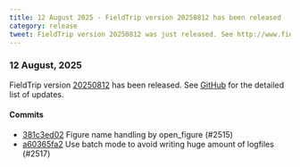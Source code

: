 ```yaml
---
title: 12 August 2025 - FieldTrip version 20250812 has been released
category: release
tweet: FieldTrip version 20250812 was just released. See http://www.fieldtriptoolbox.org/#12-august-2025
---
```


### 12 August, 2025

FieldTrip version [20250812](http://github.com/fieldtrip/fieldtrip/releases/tag/20250812) has been released.
See [GitHub](https://github.com/fieldtrip/fieldtrip/compare/20250811...20250812) for the detailed list of updates.

#### Commits

- [381c3ed02](http://github.com/fieldtrip/fieldtrip/commit/381c3ed02) Figure name handling by open_figure (#2515)
- [a60365fa2](http://github.com/fieldtrip/fieldtrip/commit/a60365fa2) Use batch mode to avoid writing huge amount of logfiles (#2517)
